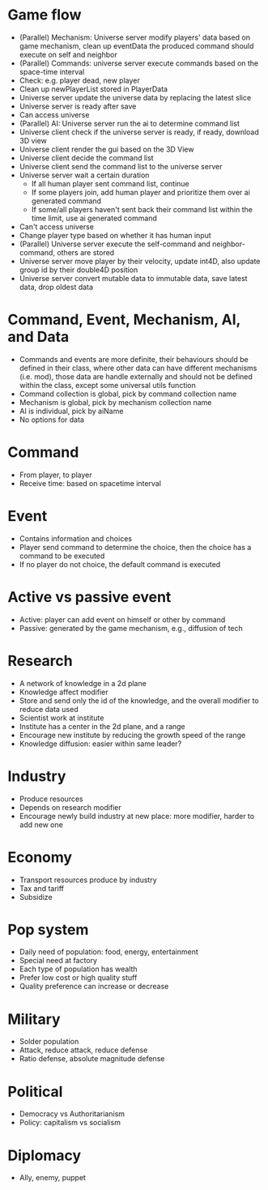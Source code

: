 # Game flow
* (Parallel) Mechanism: Universe server modify players' data based on game mechanism, clean up eventData
  the produced command should execute on self and neighbor
* (Parallel) Commands: universe server execute commands based on the space-time interval
* Check: e.g. player dead, new player
* Clean up newPlayerList stored in PlayerData
* Universe server update the universe data by replacing the latest slice 
* Universe server is ready after save  
* Can access  universe
* (Parallel) AI: Universe server run the ai to determine command list
* Universe client check if the universe server is ready, if ready, download 3D view
* Universe client render the gui based on the 3D View
* Universe client decide the command list
* Universe client send the command list to the universe server
* Universe server wait a certain duration
  * If all human player sent command list, continue
  * If some players join, add human player and prioritize them over ai generated command
  * If some/all players haven't sent back their command list within the time limit, use ai generated command
* Can't access universe
* Change player type based on whether it has human input
* (Parallel) Universe server execute the self-command and neighbor-command, others are stored
* Universe server move player by their velocity, update int4D, also update group id by their double4D position
* Universe server convert mutable data to immutable data, save latest data, drop oldest data

# Command, Event, Mechanism, AI, and Data
* Commands and events are more definite, their behaviours should be defined in their class,
  where other data can have different mechanisms (i.e. mod), those data are handle externally and
  should not be defined within the class, except some universal utils function
* Command collection is global, pick by command collection name
* Mechanism is global, pick by mechanism collection name
* AI is individual, pick by aiName
* No options for data

# Command
* From player, to player
* Receive time: based on spacetime interval

# Event
* Contains information and choices
* Player send command to determine the choice, then the choice has a command to be executed
* If no player do not choice, the default command is executed

# Active vs passive event
* Active: player can add event on himself or other by command
* Passive: generated by the game mechanism, e.g., diffusion of tech

# Research
* A network of knowledge in a 2d plane
* Knowledge affect modifier
* Store and send only the id of the knowledge, and the overall modifier to reduce data used
* Scientist work at institute
* Institute has a center in the 2d plane, and a range
* Encourage new institute by reducing the growth speed of the range
* Knowledge diffusion: easier within same leader?

# Industry
* Produce resources
* Depends on research modifier
* Encourage newly build industry at new place: more modifier, harder to add new one

# Economy
* Transport resources produce by industry
* Tax and tariff
* Subsidize

# Pop system
* Daily need of population: food, energy, entertainment
* Special need at factory
* Each type of population has wealth
* Prefer low cost or high quality stuff
* Quality preference can increase or decrease

# Military
* Solder population
* Attack, reduce attack, reduce defense
* Ratio defense, absolute magnitude defense

# Political
* Democracy vs Authoritarianism
* Policy: capitalism vs socialism

# Diplomacy
* Ally, enemy, puppet
